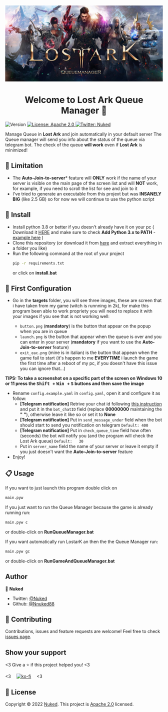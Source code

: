 <p align="center"><img alt="Logo" src="https://raw.githubusercontent.com/Nuked88/LostArkQueueManager/main/doc/Logo.jpg"></p>

<h1 align="center">Welcome to Lost Ark Queue Manager 👋</h1>
<p>
  <img alt="Version" src="https://img.shields.io/badge/version-0.8-blue.svg?cacheSeconds=2592000" />
  <a href="http://www.apache.org/licenses/LICENSE-2." target="_blank">
    <img alt="License: Apache 2.0" src="https://img.shields.io/badge/License-Apache 2.0-yellow.svg" />
  </a>
  <a href="https://twitter.com/Nuked" target="_blank">
    <img alt="Twitter: Nuked" src="https://img.shields.io/twitter/follow/Nuked.svg?style=social" />
  </a>
</p>

Manage Queue in **Lost Ark** and join automatically in your default server
The Queue manager will send you info about the status of the queue via telegram bot.
The check of the queue **will work** even if **Lost Ark** is minimized!
## :ghost: Limitation

* The **Auto-Join-to-server*** feature will **ONLY** work if the name of your server is visible on the main page of the screen list and will **NOT** work, for example, if you need to scroll the list for see and join to it
* I've tried to generate an executable from this projext but was **INSANELY BIG** (like 2.5 GB) so for now we will continue to use the python script

## :rocket: Install
* Install python 3.8 or better if you doesn't already have it on your pc ( Download it <a href="https://www.python.org/ftp/python/3.9.10/python-3.9.10-amd64.exe">HERE</a> and make sure to check **Add Python 3.x to PATH** - <a href="https://raw.githubusercontent.com/Nuked88/LostArkQueueManager/main/doc/Install-Python-Windows-Step-1.png">example here</a> )
* Clone this repository (or download it from <a href="https://github.com/Nuked88/LostArkQueueManager/archive/refs/heads/main.zip">here</a> and extract everything in a folder you like)
* Run the following command at the root of your project
  ```sh
  pip -r requirements.txt
  ```
  or click on **install.bat**

## :wrench: First Configuration
* Go in the **targets** folder, you will see three images, these are screen that i have taken from my game (witch is runnning in 2k), for make this program been able to work propriety you will need to replace it with your images if you see that is not working well:

  * `button.png` (**mandatory**) is the button that appear on the popup when you are in queue 
  * `launch.png` is the button that appear when the queue is over and you can enter in your server (**mandatory** if you want to use the **Auto-Join-to-server**  feature)
  * `exit_eac.png` (mine is in italian) is the button that appean when the game fail to start (it's happen to me **EVERYTIME** i launch the game the first time after a  reboot of my pc, if you doesn't have this issue you can ignore that...)

**TIPS: To take a screenshot on a specific part of the screen on Windows 10 or 11 press the <kbd> Shift </kbd> + <kbd> Win </kbd> + <kbd> S</kbd>   buttons and then save the image**
  <br>
* Rename `config.example.yaml` in `config.yaml`, open it and configure it as follow:
  * **[Telegram notification]** Retrive your chat id following <a href="https://www.alphr.com/find-chat-id-telegram/">this instruction</a>  and put it in the   `bot_chatID` field (replace **00000000** maintaining the **"**  **"**), otherwise leave it like so or set it to **None**
  * **[Telegram notification]** Put in `send_message_under` field when the bot should start to send you notification on telegram `Default: 400`
  * **[Telegram notification]** Put in `check_queue_time` field how often (seconds) the bot will notify you (and the program will check the Lost Ark queue) `Default:   30`
  * Put in `server_name` field the name of your server or leave it empty if you just doesn't want the **Auto-Join-to-server** feature
* Enjoy!
## :clipboard: Usage

If you want to just launch this program double click on
```sh
main.pyw
```

If you just want to run the Queue Manager because the game is already running run: 
```sh
main.pyw c
```
or double-click on **RunQueueManager.bat**

If you want automatically run LostarK an then the the Queue Manager run: 

```sh
main.pyw gc
```
or double-click on **RunGameAndQueueManager.bat**



## Author

👤 **Nuked**

* Twitter: [@Nuked](https://twitter.com/Nuked)
* Github: [@Nnuked88](https://github.com/Nuked88)

## 🤝 Contributing
Contributions, issues and feature requests are welcome!
Feel free to check [issues page](https://github.com/Nuked88/LostArkQueueManager/issues). 


## Show your support
<3 Give a ⭐️ if this project helped you! <3

<3  [![ko-fi](https://ko-fi.com/img/githubbutton_sm.svg)](https://ko-fi.com/C0C0AJECJ)  <3

## 📝 License

Copyright © 2022 [Nuked](https://github.com/Nuked88).
This project is [Apache 2.0](http://www.apache.org/licenses/LICENSE-2.0) licensed.
